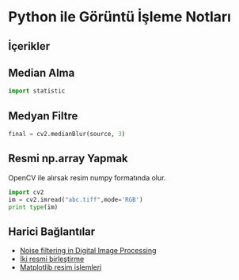 # Python ile Görüntü İşleme Notları

## İçerikler

## Median Alma

```python
import statistic

```

## Medyan Filtre

```python
final = cv2.medianBlur(source, 3)
```

## Resmi np.array Yapmak

OpenCV ile alırsak resim numpy formatında olur.

```python
import cv2
im = cv2.imread("abc.tiff",mode='RGB')
print type(im)
```

## Harici Bağlantılar

- [Noise filtering in Digital Image Processing](https://medium.com/image-vision/noise-filtering-in-digital-image-processing-d12b5266847c)
- [İki resmi birleştirme](https://stackoverflow.com/a/29108632/9770490)
- [Matplotlib resim işlemleri](https://matplotlib.org/3.1.1/tutorials/introductory/images.html)
